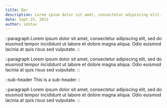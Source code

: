 ```yaml
---
title: Bar
description: Lorem ipsum dolor sit amet, consectetur adipiscing elit.
date: Sept 25, 2022
author: imStav
---
```


::paragraph
Lorem ipsum dolor sit amet, consectetur adipiscing elit, sed do eiusmod tempor incididunt ut labore et dolore magna aliqua. Odio euismod lacinia at quis risus sed vulputate.
::

::paragraph
Lorem ipsum dolor sit amet, consectetur adipiscing elit, sed do eiusmod tempor incididunt ut labore et dolore magna aliqua. Odio euismod lacinia at quis risus sed vulputate.
::

::sub-header
This is a sub-header
::

::paragraph
Lorem ipsum dolor sit amet, consectetur adipiscing elit, sed do eiusmod tempor incididunt ut labore et dolore magna aliqua. Odio euismod lacinia at quis risus sed vulputate.
::
